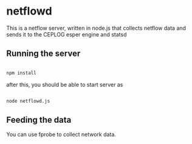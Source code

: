 netflowd
========
This is a netflow server, written in node.js that collects netflow data and sends it to the CEPLOG esper engine and statsd

Running the server
------------------
```sh

npm install
```

after this, you should be able to start server as 

```sh

node netflowd.js
```

Feeding the data
----------------

You can use fprobe to collect network data.

